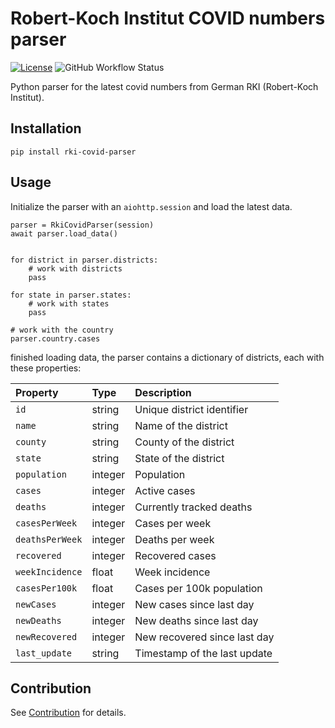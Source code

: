 # Robert-Koch Institut COVID numbers parser

[![License](https://img.shields.io/github/license/thebino/rki-covid-parser)](./LICENSE.md)
![GitHub Workflow Status](https://img.shields.io/github/workflow/status/thebino/rki-covid-parser/Check%20the%20ArcGis%20endpoint%20availibility)

Python parser for the latest covid numbers from German RKI (Robert-Koch Institut).

## Installation
```pip install rki-covid-parser```

## Usage
Initialize the parser with an `aiohttp.session` and load the latest data.
```
parser = RkiCovidParser(session)        
await parser.load_data()


for district in parser.districts:
    # work with districts
    pass

for state in parser.states:
    # work with states
    pass

# work with the country
parser.country.cases
```

finished loading data, the parser contains a dictionary of districts, each with these properties:

|Property    |Type|Description|
|:-----------|:---|:------------|
|`id`| string | Unique district identifier |
|`name`| string | Name of the  district |
|`county`| string | County of the district |
|`state`| string | State of the district |
|`population`| integer | Population |
|`cases`| integer | Active cases |
|`deaths`| integer | Currently tracked deaths |
|`casesPerWeek`| integer | Cases per week |
|`deathsPerWeek`| integer | Deaths per week |
|`recovered`| integer | Recovered cases |
|`weekIncidence`| float | Week incidence |
|`casesPer100k`| float | Cases per 100k population |
|`newCases`| integer | New cases since last day |
|`newDeaths`| integer | New deaths since last day |
|`newRecovered`| integer | New recovered since last day |
|`last_update`| string | Timestamp of the last update |


## Contribution
See [Contribution](https://github.com/thebino/rki-covid-parser/blob/development/CONTRIBUTING.md) for details.
